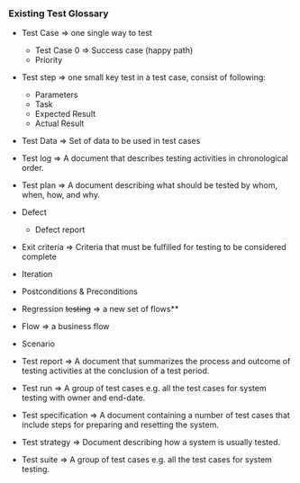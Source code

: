 ### Existing Test Glossary

- Test Case => one single way to test
    + Test Case 0 => Success case (happy path)
    + Priority

- Test step => one small key test in a test case, consist of following:
    + Parameters
    + Task
    + Expected Result
    + Actual Result

- Test Data => Set of data to be used in test cases

- Test log => A document that describes testing activities in chronological order.

- Test plan => A document describing what should be tested by whom, when, how, and why.

- Defect
  
  - Defect report

- Exit criteria => Criteria that must be fulfilled for testing to be considered complete

- Iteration

- Postconditions & Preconditions

- Regression ~~testing~~ => a new set of flows**

- Flow => a business flow

- Scenario

- Test report => A document that summarizes the process and outcome of testing activities at the conclusion of a test period.

- Test run => A group of test cases e.g. all the test cases for system testing with owner and end-date.

- Test specification => A document containing a number of test cases that include steps for preparing and resetting the system.

- Test strategy => Document describing how a system is usually tested.

- Test suite => A group of test cases e.g. all the test cases for system testing.
